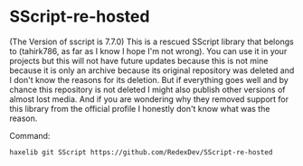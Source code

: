 # SScript-re-hosted
(The Version of sscript is 7.7.0)
This is a rescued SScript library that belongs to (tahirk786, as far as I know I hope I'm not wrong).
You can use it in your projects but this will not have future updates because this is not mine because it is only an archive because its original repository was deleted and I don't know the reasons for its deletion. But if everything goes well and by chance this repository is not deleted I might also publish other versions of almost lost media.
And if you are wondering why they removed support for this library from the official profile I honestly don't know what was the reason.

Command:

`haxelib git SScript https://github.com/RedexDev/SScript-re-hosted`

